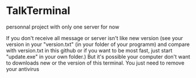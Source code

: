 # TalkTerminal
personnal project with only one server for now

If you don't receive all message or server isn't like new version (see your version in your "version.txt" (in your folder of your programm) and compare with version.txt in this github or if you want to be most fast, just start "update.exe" in your own folder.) 
But it's possible your computer don't want to downloads new or the version of this terminal. You just need to remove your antivirus


